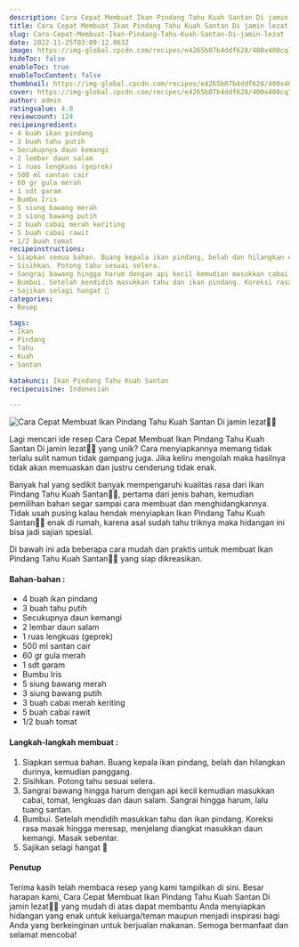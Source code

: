 ```yaml
---
description: Cara Cepat Membuat Ikan Pindang Tahu Kuah Santan Di jamin lezat"
title: Cara Cepat Membuat Ikan Pindang Tahu Kuah Santan Di jamin lezat
slug: Cara-Cepat-Membuat-Ikan-Pindang-Tahu-Kuah-Santan-Di-jamin-lezat
date: 2022-11-25T03:09:12.063Z
image: https://img-global.cpcdn.com/recipes/e4265b07b4ddf628/400x400cq70/photo.jpg
hideToc: false
enableToc: true
enableTocContent: false
thumbnail: https://img-global.cpcdn.com/recipes/e4265b07b4ddf628/400x400cq70/photo.jpg
cover: https://img-global.cpcdn.com/recipes/e4265b07b4ddf628/400x400cq70/photo.jpg
author: admin
ratingvalue: 4.8
reviewcount: 124
recipeingredient:
- 4 buah ikan pindang
- 3 buah tahu putih
- Secukupnya daun kemangi
- 2 lembar daun salam
- 1 ruas lengkuas (geprek)
- 500 ml santan cair
- 60 gr gula merah
- 1 sdt garam
- Bumbu Iris
- 5 siung bawang merah
- 3 siung bawang putih
- 3 buah cabai merah keriting
- 5 buah cabai rawit
- 1/2 buah tomat
recipeinstructions:
- Siapkan semua bahan. Buang kepala ikan pindang, belah dan hilangkan durinya, kemudian panggang.
- Sisihkan. Potong tahu sesuai selera.
- Sangrai bawang hingga harum dengan api kecil kemudian masukkan cabai, tomat, lengkuas dan daun salam. Sangrai hingga harum, lalu tuang santan.
- Bumbui. Setelah mendidih masukkan tahu dan ikan pindang. Koreksi rasa masak hingga meresap, menjelang diangkat masukkan daun kemangi. Masak sebentar.
- Sajikan selagi hangat 🤤
categories:
- Resep

tags:
- Ikan
- Pindang
- Tahu
- Kuah
- Santan

katakunci: Ikan Pindang Tahu Kuah Santan
recipecuisine: Indonesian

---
```


![Cara Cepat Membuat Ikan Pindang Tahu Kuah Santan Di jamin lezat👩‍🍳](https://img-global.cpcdn.com/recipes/e4265b07b4ddf628/400x400cq70/photo.jpg)

Lagi mencari ide resep Cara Cepat Membuat Ikan Pindang Tahu Kuah Santan Di jamin lezat👩‍🍳 yang unik? Cara menyiapkannya memang tidak terlalu sulit namun tidak gampang juga. Jika keliru mengolah maka hasilnya tidak akan memuaskan dan justru cenderung tidak enak.

Banyak hal yang sedikit banyak mempengaruhi kualitas rasa dari Ikan Pindang Tahu Kuah Santan👩‍🍳, pertama dari jenis bahan, kemudian pemilihan bahan segar sampai cara membuat dan menghidangkannya. Tidak usah pusing kalau hendak menyiapkan Ikan Pindang Tahu Kuah Santan👩‍🍳 enak di rumah, karena asal sudah tahu triknya maka hidangan ini bisa jadi sajian spesial.

Di bawah ini ada beberapa cara mudah dan praktis untuk membuat Ikan Pindang Tahu Kuah Santan👩‍🍳 yang siap dikreasikan.

<!--inarticleads1-->

#### Bahan-bahan :

- 4 buah ikan pindang
- 3 buah tahu putih
- Secukupnya daun kemangi
- 2 lembar daun salam
- 1 ruas lengkuas (geprek)
- 500 ml santan cair
- 60 gr gula merah
- 1 sdt garam
- Bumbu Iris
- 5 siung bawang merah
- 3 siung bawang putih
- 3 buah cabai merah keriting
- 5 buah cabai rawit
- 1/2 buah tomat

<!--inarticleads2-->

#### Langkah-langkah membuat :

1. Siapkan semua bahan. Buang kepala ikan pindang, belah dan hilangkan durinya, kemudian panggang.
1. Sisihkan. Potong tahu sesuai selera.
1. Sangrai bawang hingga harum dengan api kecil kemudian masukkan cabai, tomat, lengkuas dan daun salam. Sangrai hingga harum, lalu tuang santan.
1. Bumbui. Setelah mendidih masukkan tahu dan ikan pindang. Koreksi rasa masak hingga meresap, menjelang diangkat masukkan daun kemangi. Masak sebentar.
1. Sajikan selagi hangat 🤤

#### Penutup

Terima kasih telah membaca resep yang kami tampilkan di sini. Besar harapan kami, Cara Cepat Membuat Ikan Pindang Tahu Kuah Santan Di jamin lezat👩‍🍳 yang mudah di atas dapat membantu Anda menyiapkan hidangan yang enak untuk keluarga/teman maupun menjadi inspirasi bagi Anda yang berkeinginan untuk berjualan makanan. Semoga bermanfaat dan selamat mencoba!